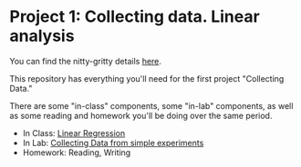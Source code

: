 # Project 1: Collecting data. Linear analysis

You can find the nitty-gritty details [here](README.ipynb).

This repository has everything you'll need for the first project "Collecting Data."

There are some "in-class" components, some "in-lab" components, as well as some reading and homework you'll be doing over the same period.

* In Class: [Linear Regression](LinearRegression.ipynb)
* In Lab: [Collecting Data from simple experiments](Lab.ipynb)
* Homework: Reading, Writing




